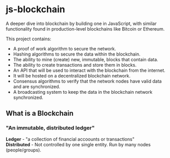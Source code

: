 # js-blockchain

A deeper dive into blockchain by building one in JavaScript, with similar functionality found in production-level blockchains like Bitcoin or Ethereum.

This project contains:

- A proof of work algorithm to secure the network.
- Hashing algorithms to secure the data within the blockchain.
- The ability to mine (create) new, immutable, blocks that contain data.
- The ability to create transactions and store them in blocks.
- An API that will be used to interact with the blockchain from the internet.
- It will be hosted on a decentralized blockchain network.
- Consensus algorithms to verify that the network nodes have valid data and are synchronized.
- A broadcasting system to keep the data in the blockchain network synchronized.

## What is a Blockchain

### "An immutable, distributed ledger"

**Ledger** - "a collection of financial accoounts or transactions"  
**Distributed** - Not controlled by one single entity. Run by many nodes (people/groups).
